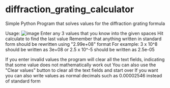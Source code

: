 # diffraction_grating_calculator
Simple Python Program that solves values for the diffraction grating formula


Usage:
![image](https://user-images.githubusercontent.com/81257780/121316206-21e63600-c91a-11eb-8447-6259e829a307.png)
Enter any 3 values that you know into the given spaces
Hit calculate to find the last value
Remember that anything written in standard form should be rewritten using "2.99e+08" format
For example: 3 x 10^8 should be written as 3e+08
or 2.5 x 10^-5 should be written as 2.5e-05

If you enter invalid values the program will clear all the text fields, indicating that some value does not mathematically work out
You can also use the "Clear values" button to clear all the text fields and start over
If you want you can also write values as normal decimals such as 0.00002546 instead of standard form
